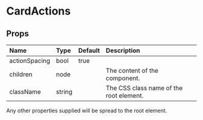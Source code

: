 CardActions
===========



Props
-----

| Name | Type | Default | Description |
|:-----|:-----|:--------|:------------|
| actionSpacing | bool | true |  |
| children | node |  | The content of the component. |
| className | string |  | The CSS class name of the root element. |

Any other properties supplied will be spread to the root element.
